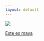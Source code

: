 ```yaml
---
layout: default
---
```


<div class="preview-panel">
<a href="/Edweb/2015/10/21/Mayaguez-Bo.-Quebrada/">
	<img class="preview-images" src="/Edweb/Propiedades/venta/Mayaguez Bo. Quebrada/3.jpg">
	<p>Este es maya</p>
</a>
</div>
